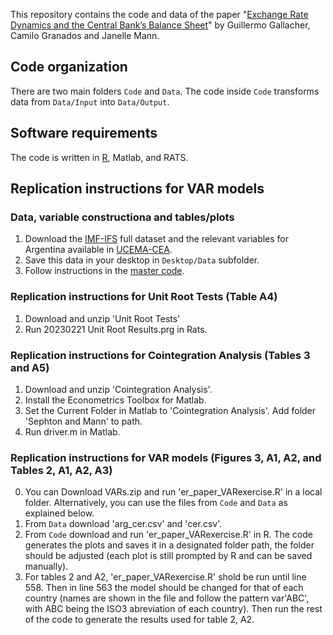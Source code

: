 This repository contains the code and data of the paper "[Exchange Rate Dynamics and the Central Bank’s Balance Sheet](https://guillgall.github.io/files/conversion_er.pdf)" by Guillermo Gallacher, Camilo Granados and Janelle Mann.

## Code organization

There are two main folders `Code` and `Data`. The code inside `Code` transforms data from `Data/Input` into `Data/Output`.

## Software requirements
The code is written in [R](https://www.r-project.org/), Matlab, and RATS.

## Replication instructions for VAR models

### Data, variable constructiona and tables/plots
1. Download the [IMF-IFS](https://data.imf.org/?sk=4c514d48-b6ba-49ed-8ab9-52b0c1a0179b) full dataset and the relevant variables for Argentina available in [UCEMA-CEA](https://ucema.edu.ar/cea).
2. Save this data in your desktop in  `Desktop/Data` subfolder. 
3. Follow instructions in the [master code](Code/00_master_run.R).

### Replication instructions for Unit Root Tests (Table A4)
1. Download and unzip 'Unit Root Tests'
2. Run 20230221 Unit Root Results.prg in Rats.

### Replication instructions for Cointegration Analysis (Tables 3 and A5)
1. Download and unzip 'Cointegration Analysis'.
2. Install the Econometrics Toolbox for Matlab.
3. Set the Current Folder in Matlab to 'Cointegration Analysis'. Add folder 'Sephton and Mann' to path.
4. Run driver.m in Matlab.

### Replication instructions for VAR models (Figures 3, A1, A2, and Tables 2, A1, A2, A3)
0. You can Download VARs.zip and run 'er_paper_VARexercise.R' in a local folder. Alternatively, you can use the files from `Code` and `Data` as explained below.
1. From `Data` download 'arg_cer.csv' and 'cer.csv'.
2. From `Code` download and run 'er_paper_VARexercise.R' in R. The code generates the plots and saves it in a designated folder path, the folder should be adjusted (each plot is still prompted by R and can be saved manually).
3. For tables 2 and A2, 'er_paper_VARexercise.R' shold be run until line 558. Then in line 563 the model should be changed for that of each country (names are shown in the file and follow the pattern var'ABC', with ABC being the ISO3 abreviation of each country). Then run the rest of the code to generate the results used for table 2, A2.
